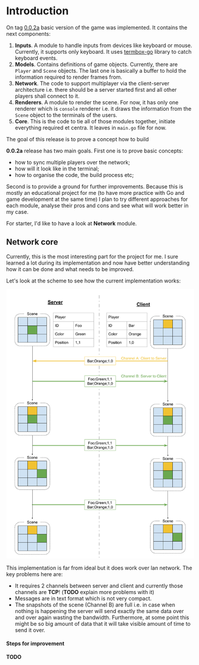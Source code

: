 # Introduction

On tag [0.0.2a](../../tree/0.0.2a) basic version of the game was implemented. It contains the next components:

1. **Inputs**. A module to handle inputs from devices like keyboard or mouse. Currently, it supports only keyboard. It uses [termbox-go](https://github.com/nsf/termbox-go) library to catch keyboard events.
2. **Models**. Contains definitions of game objects. Currently, there are `Player` and `Scene` objects. The last one is basically a buffer to hold the information required to render frames from.
3. **Network**. The code to support multiplayer via the client-server architecture i.e. there should be a server started first and all other players shall connect to it.
4. **Renderers**. A module to render the scene. For now, it has only one renderer which is `console` renderer i.e. it draws the information from the `Scene` object to the terminals of the users.
5. **Core**. This is the code to tie all of those modules together, initiate everything required et centra. It leaves in `main.go` file for now.

The goal of this release is to prove a concept how to build 

**0.0.2a** release has two main goals. First one is to prove basic concepts:

* how to sync multiple players over the network;
* how will it look like in the terminal;
* how to organise the code, the build process etc;


Second is to provide a ground for further improvements. Because this is mostly an educational project for me (to have more practice with Go and game development at the same time) I plan to try different approaches for each module, analyse their pros and cons and see what will work better in my case.

For starter, I'd like to have a look at **Network** module.

## Network core

Currently, this is the most interesting part for the project for me. I sure learned a lot during its implementation and now have better understanding how it can be done and what needs to be improved. 

Let's look at the scheme to see how the current implementation works:

![network](network-002.png)

This implementation is far from ideal but it does work over lan network. The key problems here are:

* It requires 2 channels between server and client and currently those channels are **TCP**! (**TODO** explain more problems with it)
* Messages are in text format which is not very compact.
* The snapshots of the scene (Channel B) are full i.e. in case when nothing is happening the server will send exactly the same data over and over again wasting the bandwidth. Furthermore, at some point this might be so big amount of data that it will take visible amount of time to send it over.


#### Steps for improvement

**TODO**

